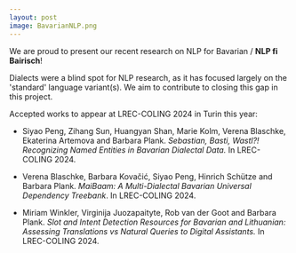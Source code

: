 ```yaml
---
layout: post
image: BavarianNLP.png
---
```


We are proud to present our recent research on NLP for Bavarian / **NLP fi Bairisch**! 

Dialects were a blind spot for NLP research, as it has focused largely on the 'standard' language variant(s). We aim to contribute to closing this gap in this project.

Accepted works to appear at LREC-COLING 2024 in Turin this year:


- Siyao Peng, Zihang Sun, Huangyan Shan, Marie Kolm, Verena Blaschke, Ekaterina Artemova and Barbara Plank. *Sebastian, Basti, Wastl?! Recognizing Named Entities in Bavarian Dialectal Data.* In LREC-COLING 2024.

- Verena Blaschke, Barbara Kovačić, Siyao Peng, Hinrich Schütze and Barbara Plank. *MaiBaam: A Multi-Dialectal Bavarian Universal Dependency Treebank*. In LREC-COLING 2024.

- Miriam Winkler, Virginija Juozapaityte, Rob van der Goot and Barbara Plank. *Slot and Intent Detection Resources for Bavarian and Lithuanian: Assessing Translations vs Natural Queries to Digital Assistants.* In LREC-COLING 2024.



